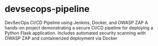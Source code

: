 # devsecops-pipeline
DevSecOps CI/CD Pipeline using Jenkins, Docker, and OWASP ZAP A hands-on project demonstrating a secure CI/CD pipeline for deploying a Python Flask application. Includes automated security scanning with OWASP ZAP and containerized deployment via Docker
